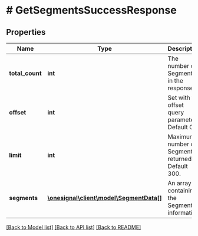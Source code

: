 # # GetSegmentsSuccessResponse

## Properties

Name | Type | Description | Notes
------------ | ------------- | ------------- | -------------
**total_count** | **int** | The number of Segments in the response. | [optional]
**offset** | **int** | Set with the offset query parameter. Default 0. | [optional]
**limit** | **int** | Maximum number of Segments returned. Default 300. | [optional]
**segments** | [**\onesignal\client\model\SegmentData[]**](SegmentData.md) | An array containing the Segment information. | [optional]

[[Back to Model list]](../../README.md#models) [[Back to API list]](../../README.md#endpoints) [[Back to README]](../../README.md)
